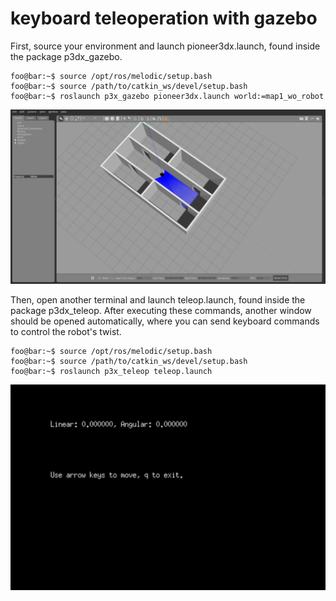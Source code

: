 # keyboard teleoperation with gazebo

First, source your environment and launch pioneer3dx.launch, found inside the package p3dx_gazebo.

```console
foo@bar:~$ source /opt/ros/melodic/setup.bash
foo@bar:~$ source /path/to/catkin_ws/devel/setup.bash
foo@bar:~$ roslaunch p3x_gazebo pioneer3dx.launch world:=map1_wo_robot
```

![A Pioneer P3-DX robot inside Gazebo.](img/p3dx_gazebo.png "A Pioneer P3-DX robot inside Gazebo.")

Then, open another terminal and launch teleop.launch, found inside the package p3dx_teleop. After executing these commands, another window should be opened automatically, where you can send keyboard commands to control the robot's twist.

```console
foo@bar:~$ source /opt/ros/melodic/setup.bash
foo@bar:~$ source /path/to/catkin_ws/devel/setup.bash
foo@bar:~$ roslaunch p3x_teleop teleop.launch
```

![The command prompt where you can input velocity commands.](img/teleop_keyboard.png "The command prompt where you can input velocity commands.")